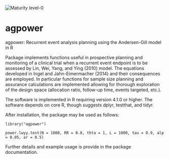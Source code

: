 ![Maturity level-0](https://img.shields.io/badge/Maturity%20Level-ML--0-red)
# agpower
agpower: Recurrent event analysis planning using the Andersen-Gill model in R

Package implements functions useful in prospective planning and monitoring of a clinical trial when a recurrent event endpoint is to be assessed by Lin, Wei, Yang, and Ying (2010) model. The equations developed in Ingel and Jahn-Eimermacher (2014) and their consequences are employed.
In particular functions for sample size planning and assurance calculations are implemented allowing for thorough exploration of the design space (allocation ratio, follow-up time, events targeted, etc.).

The software is implemented in R requiring version 4.1.0 or higher. The software depends on core R, though suggests dplyr, testthat, and tidyr.

After installation, the package may be used as follows:
```{r,  eval = FALSE}
library("agpower")

power.lwyy.test(N = 1000, RR = 0.8, thta = 1, L = 1000, tau = 0.9, alp = 0.05, ar = 0.5)

```

Further details and example usage is provide in the package documentation.
